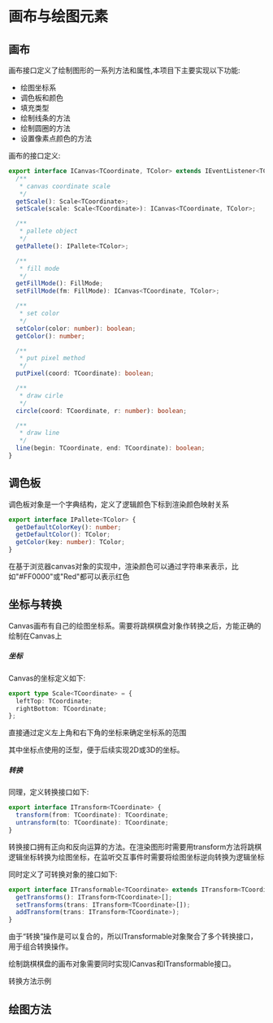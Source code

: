 # 画布与绘图元素

## 画布

画布接口定义了绘制图形的一系列方法和属性,本项目下主要实现以下功能:

* 绘图坐标系
* 调色板和颜色
* 填充类型
* 绘制线条的方法
* 绘制圆圈的方法
* 设置像素点颜色的方法

画布的接口定义:

```typescript
export interface ICanvas<TCoordinate, TColor> extends IEventListener<TCoordinate> {
  /**
   * canvas coordinate scale
   */
  getScale(): Scale<TCoordinate>;
  setScale(scale: Scale<TCoordinate>): ICanvas<TCoordinate, TColor>;

  /**
   * pallete object
   */
  getPallete(): IPallete<TColor>;

  /**
   * fill mode
   */
  getFillMode(): FillMode;
  setFillMode(fm: FillMode): ICanvas<TCoordinate, TColor>;

  /**
   * set color
   */
  setColor(color: number): boolean;
  getColor(): number;

  /**
   * put pixel method
   */
  putPixel(coord: TCoordinate): boolean;

  /**
   * draw cirle
   */
  circle(coord: TCoordinate, r: number): boolean;

  /**
   * draw line
   */
  line(begin: TCoordinate, end: TCoordinate): boolean;
}
```

## 调色板

调色板对象是一个字典结构，定义了逻辑颜色下标到渲染颜色映射关系


```typescript
export interface IPallete<TColor> {
  getDefaultColorKey(): number;
  getDefaultColor(): TColor;
  getColor(key: number): TColor;
}
```

在基于浏览器canvas对象的实现中，渲染颜色可以通过字符串来表示，比如"#FF0000"或"Red"都可以表示红色

## 坐标与转换

Canvas画布有自己的绘图坐标系。需要将跳棋棋盘对象作转换之后，方能正确的绘制在Canvas上

##### 坐标

Canvas的坐标定义如下:

```typescript
export type Scale<TCoordinate> = {
  leftTop: TCoordinate;
  rightBottom: TCoordinate;
};
```

直接通过定义左上角和右下角的坐标来确定坐标系的范围

其中坐标点使用的泛型，便于后续实现2D或3D的坐标。

##### 转换

同理，定义转换接口如下:

```typescript
export interface ITransform<TCoordinate> {
  transform(from: TCoordinate): TCoordinate;
  untransform(to: TCoordinate): TCoordinate;
}
```

转换接口拥有正向和反向运算的方法。在渲染图形时需要用transform方法将跳棋逻辑坐标转换为绘图坐标，在监听交互事件时需要将绘图坐标逆向转换为逻辑坐标

同时定义了可转换对象的接口如下:

```typescript
export interface ITransformable<TCoordinate> extends ITransform<TCoordinate> {
  getTransforms(): ITransform<TCoordinate>[];
  setTransforms(trans: ITransform<TCoordinate>[]);
  addTransform(trans: ITransform<TCoordinate>);
}
```

由于“转换”操作是可以复合的，所以ITransformable对象聚合了多个转换接口，用于组合转换操作。

绘制跳棋棋盘的画布对象需要同时实现ICanvas和ITransformable接口。

转换方法示例

## 绘图方法
